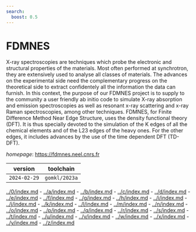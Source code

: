 ```yaml
---
search:
  boost: 0.5
---
```

# FDMNES

X-ray spectroscopies are techniques which probe the electronic and structural properties of the materials. Most often performed at synchrotron, they are extensively used to analyse all classes of materials. The advances on the experimental side need the complementary progress on the theoretical side to extract confidentely all the information the data can furnish.  In this context, the purpose of our FDMNES project is to supply to the community a user friendly ab initio code to simulate X-ray absorption and emission spectroscopies as well as resonant x-ray scattering and x-ray Raman spectroscopies, among other techniques.  FDMNES, for Finite Difference Method Near Edge Structure, uses the density functional theory (DFT). It is thus specially devoted to the simulation of the K edges of all the chemical elements and of the L23 edges of the heavy ones. For the other edges, it includes advances by the use of the time dependent DFT (TD-DFT).

*homepage*: <https://fdmnes.neel.cnrs.fr>

version | toolchain
--------|----------
``2024-02-29`` | ``gomkl/2023a``

[../0/index.md](0) - [../a/index.md](a) - [../b/index.md](b) - [../c/index.md](c) - [../d/index.md](d) - [../e/index.md](e) - [../f/index.md](f) - [../g/index.md](g) - [../h/index.md](h) - [../i/index.md](i) - [../j/index.md](j) - [../k/index.md](k) - [../l/index.md](l) - [../m/index.md](m) - [../n/index.md](n) - [../o/index.md](o) - [../p/index.md](p) - [../q/index.md](q) - [../r/index.md](r) - [../s/index.md](s) - [../t/index.md](t) - [../u/index.md](u) - [../v/index.md](v) - [../w/index.md](w) - [../x/index.md](x) - [../y/index.md](y) - [../z/index.md](z)

